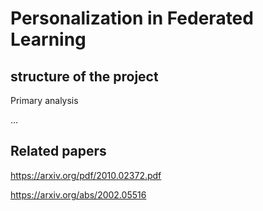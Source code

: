 # Personalization in Federated Learning

## structure of the project

Primary analysis

...

## Related papers

https://arxiv.org/pdf/2010.02372.pdf

https://arxiv.org/abs/2002.05516



